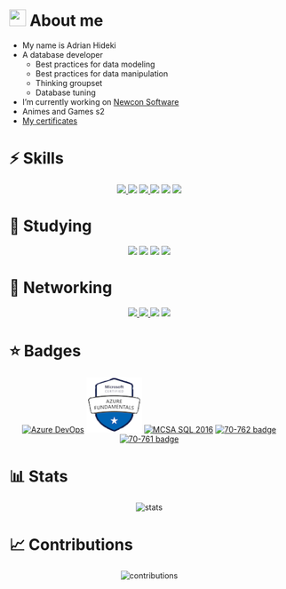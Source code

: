 <!-- usefull links :3
shields: https://shields.io/category/other
icons: https://simpleicons.org
stats: https://github.com/anuraghazra/github-readme-stats
-->

# <img src="https://media.giphy.com/media/SSPyzPAmc8IpzW31zm/giphy.gif" width=30 height=30/> About me

- My name is Adrian Hideki
- A database developer
  - Best practices for data modeling
  - Best practices for data manipulation
  - Thinking groupset
  - Database tuning
- I’m currently working on <a href="http://newconsoftware.com.br">Newcon Software</a>
- Animes and Games s2
- <a href="https://drive.google.com/drive/folders/1cwomKGPrL9NsJDkOH_u7gNlqxPEsaWGB?usp=sharing" target="_blank">My certificates</a>

# ⚡ Skills

<p align="center">
<a href="https://www.microsoft.com/en-us/sql-server/sql-server-2019" target="_blank">
  <img src="https://img.shields.io/badge/sql%20server-5E5E5E?logo=Microsoft%20SQL%20Server&style=for-the-badge"/>
</a>

<a href="https://azure.microsoft.com/en-us/" target="_blank">
<img src="https://img.shields.io/badge/Azure-5E5E5E?logo=Microsoft%20Azure&style=for-the-badge"/></a>

<a href="https://www.mysql.com" target="_blank">
<img src="https://img.shields.io/badge/MySQL-5E5E5E?logo=MySQL&style=for-the-badge"/>
</a>

<a href="docs.microsoft.com/en-us/dotnet/csharp/" target="_blank">
<img src="https://img.shields.io/badge/c%20sharp-5E5E5E?logo=C%20Sharp&style=for-the-badge"/></a>

<a href="https://dotnet.microsoft.com" target="_blank">
<img src="https://img.shields.io/badge/.net-5E5E5E?logo=.net&style=for-the-badge"/></a>

<a href="https://www.embarcadero.com/br/products/delphi" target="_blank">
<img src="https://img.shields.io/badge/delphi-5E5E5E?logo=Delphi&style=for-the-badge"/></a>
<!--
<a href="https://git-scm.com" target="_blank">
<img src="https://img.shields.io/badge/git-5E5E5E?logo=Git&style=for-the-badge"/>
</a>
<a href="https://www.markdownguide.org/getting-started/" target="_blank">
<img src="https://img.shields.io/badge/markdown-5E5E5E?logo=Markdown&style=for-the-badge"/></a>
-->
</p>

# 📖 Studying

<p align="center">
<a href="https://reactjs.org" target="_blank">
<img src="https://img.shields.io/badge/react-5E5E5E?logo=react&style=for-the-badge"/></a>
<a href="https://www.typescriptlang.org" target="_blank">
<img src="https://img.shields.io/badge/typescript-5E5E5E?logo=TypeScript&style=for-the-badge"/></a>
<a href="https://www.typescriptlang.org" target="_blank">
<img src="https://img.shields.io/badge/material%20UI-5E5E5E?logo=Material-UI&style=for-the-badge"/></a>
<a href="https://www.typescriptlang.org" target="_blank">
<img src="https://img.shields.io/badge/Flutter-5E5E5E?logo=Flutter&style=for-the-badge"/></a>
</p>

# 🔌 Networking

<p align="center">
<a href="https://www.linkedin.com/in/hidekyun/" target="_blank">
  <img src="https://img.shields.io/badge/linkedin-5E5E5E?logo=linkedin&style=for-the-badge"/>
</a>
<a href="mailto:adrian.hideki.br@gmail.com">
  <img src="https://img.shields.io/badge/gmail-5E5E5E?logo=Gmail&style=for-the-badge"/>
</a>
<a href="https://instagram.com/hidekyun" target="_blank">
  <img src="https://img.shields.io/badge/instagram-5E5E5E?logo=instagram&style=for-the-badge"/></a>
<a href="https://twitter.com/_hidekyun" target="_blank">
  <img src="https://img.shields.io/badge/twitter-5E5E5E?logo=twitter&style=for-the-badge"/></a>
<a href="https://myanimelist.net/animelist/adsan" target="_blank" style="display:none;">
<img src="https://img.shields.io/badge/my%20anime%20list-5E5E5E?logo=MyAnimeList&style=for-the-badge"/>

<a href="https://steamcommunity.com/id/hidekyun/" target="_blank" style="display:none;">
  <img src="https://img.shields.io/badge/steam-5E5E5E?logo=Steam&style=for-the-badge"/>
</a>
</p>

# ⭐ Badges

<p align="center">
  <a href="https://www.credly.com/badges/a8320ac5-3425-40ab-8e50-10fa20ac24fc/public_url" rel="nofollow"><img src="https://images.credly.com/size/110x110/images/63316b60-f62d-4e51-aacc-c23cb850089c/azure-developer-associate-600x600.png" width="100" height="100" style="max-width:100%;" alt="Azure DevOps"/></a>
  <a href="https://www.credly.com/badges/91eecbbf-6651-44b5-a734-a2ca4489bb23/public_url" rel="nofollow"><img src="./assets/az900.png" width="100" height="100" style="max-width:100%;" alt="Azure Fundamentals"/></a>
  <a href="https://www.credly.com/badges/842e0872-cd35-43a2-a061-a8d6b6b2860e/public_url" rel="nofollow"><img src="https://images.credly.com/size/110x110/images/252a3123-bed6-41ca-99f5-9afc773f4493/MCSA-SQL_2016_Database_Development-600x600.png" width="100" height="100" style="max-width:100%;" alt="MCSA SQL 2016"/></a>
  <a href="https://www.credly.com/badges/b7ce04b1-6134-4438-b3e3-21e39f737973/public_url" rel="nofollow"><img src="https://images.credly.com/size/110x110/images/f0183871-6655-45c1-953d-9a8383d32932/Developing_SQL_Databases-01.png" width="100" height="100" style="max-width:100%;" alt="70-762 badge"/></a>
  <a href="https://www.credly.com/badges/4b9f9869-cff2-4608-869f-2ac0d9d579d6/public_url" rel="nofollow"><img src="https://images.credly.com/size/110x110/images/85c76aaa-ffea-442a-8c0a-9c0589514d83/Querying_Data_with_Transact-SQL-01.png" width="100" height="100" style="max-width:100%;" alt="70-761 badge"/></a>
</p>

# 📊 Stats

<p align="center">
  <img src="https://github-readme-stats.vercel.app/api?username=adrianhideki&show_icons=true&theme=tokyonight" alt="stats"/>
</p>

# 📈 Contributions

<p align="center">
  <img src="https://activity-graph.herokuapp.com/graph?username=adrianhideki&theme=react-dark" alt="contributions" />
</p>
